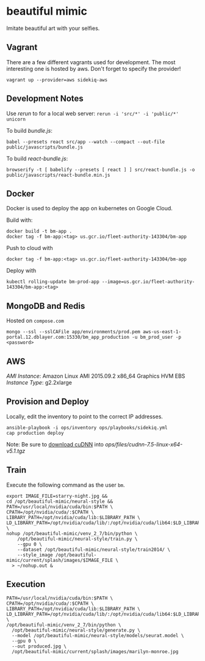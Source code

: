 # beautiful mimic

Imitate beautiful art with your selfies.

## Vagrant

There are a few different vagrants used for development.
The most interesting one is hosted by aws.  Don't forget to specify the provider!

```
vagrant up --provider=aws sidekiq-aws
```

## Development Notes

Use _rerun_ to for a local web server:
`rerun -i 'src/*' -i 'public/*' unicorn`

To build _bundle.js_:

`babel --presets react src/app --watch --compact --out-file public/javascripts/bundle.js`

To build _react-bundle.js_:

`browserify -t [ babelify --presets [ react ] ] src/react-bundle.js -o public/javascripts/react-bundle.min.js`

## Docker

Docker is used to deploy the app on kubernetes on Google Cloud.  

Build with:

```
docker build -t bm-app .
docker tag -f bm-app:<tag> us.gcr.io/fleet-authority-143304/bm-app
```

Push to cloud with

```
docker tag -f bm-app:<tag> us.gcr.io/fleet-authority-143304/bm-app
```

Deploy with

```
kubectl rolling-update bm-prod-app --image=us.gcr.io/fleet-authority-143304/bm-app:<tag>
```

## MongoDB and Redis

Hosted on `compose.com`

```
mongo --ssl --sslCAFile app/environments/prod.pem aws-us-east-1-portal.12.dblayer.com:15330/bm_app_production -u bm_prod_user -p <password>
```

## AWS

*AMI Instance*: Amazon Linux AMI 2015.09.2 x86_64 Graphics HVM EBS
*Instance Type*: g2.2xlarge

## Provision and Deploy

Locally, edit the inventory to point to the correct IP addresses.

```
ansible-playbook -i ops/inventory ops/playbooks/sidekiq.yml
cap production deploy
```

Note: Be sure to [download cuDNN](https://developer.nvidia.com/rdp/cudnn-download) into _ops/files/cudnn-7.5-linux-x64-v5.1.tgz_

## Train

Execute the following command as the user `bm`.

```
export IMAGE_FILE=starry-night.jpg &&
cd /opt/beautiful-mimic/neural-style && 
PATH=/usr/local/nvidia/cuda/bin:$PATH \
CPATH=/opt/nvidia/cuda/:$CPATH \
LIBRARY_PATH=/opt/nvidia/cuda/lib:$LIBRARY_PATH \
LD_LIBRARY_PATH=/opt/nvidia/cuda/lib/:/opt/nvidia/cuda/lib64:$LD_LIBRARY_PATH \
nohup /opt/beautiful-mimic/venv_2_7/bin/python \
    /opt/beautiful-mimic/neural-style/train.py \
    --gpu 0 \
    --dataset /opt/beautiful-mimic/neural-style/train2014/ \
    --style_image /opt/beautiful-mimic/current/splash/images/$IMAGE_FILE \
  > ~/nohup.out &
```


## Execution

```
PATH=/usr/local/nvidia/cuda/bin:$PATH \
CPATH=/opt/nvidia/cuda/:$CPATH \
LIBRARY_PATH=/opt/nvidia/cuda/lib:$LIBRARY_PATH \
LD_LIBRARY_PATH=/opt/nvidia/cuda/lib/:/opt/nvidia/cuda/lib64:$LD_LIBRARY_PATH \
/opt/beautiful-mimic/venv_2_7/bin/python \
  /opt/beautiful-mimic/neural-style/generate.py \
  --model /opt/beautiful-mimic/neural-style/models/seurat.model \
  --gpu 0 \
  --out produced.jpg \
  /opt/beautiful-mimic/current/splash/images/marilyn-monroe.jpg
```
